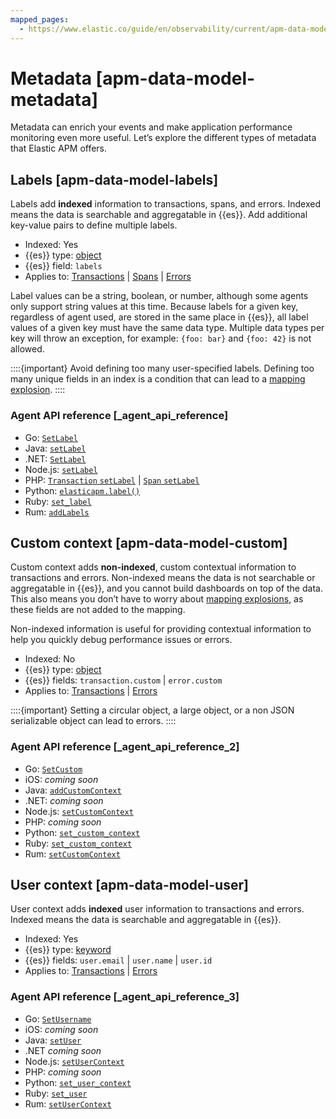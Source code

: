 ```yaml
---
mapped_pages:
  - https://www.elastic.co/guide/en/observability/current/apm-data-model-metadata.html
---
```


# Metadata [apm-data-model-metadata]

Metadata can enrich your events and make application performance monitoring even more useful. Let’s explore the different types of metadata that Elastic APM offers.


## Labels [apm-data-model-labels] 

Labels add **indexed** information to transactions, spans, and errors. Indexed means the data is searchable and aggregatable in {{es}}. Add additional key-value pairs to define multiple labels.

* Indexed: Yes
* {{es}} type: [object](asciidocalypse://docs/elasticsearch/docs/reference/elasticsearch/mapping-reference/object.md)
* {{es}} field: `labels`
* Applies to: [Transactions](transactions.md) | [Spans](spans.md) | [Errors](errors.md)

Label values can be a string, boolean, or number, although some agents only support string values at this time. Because labels for a given key, regardless of agent used, are stored in the same place in {{es}}, all label values of a given key must have the same data type. Multiple data types per key will throw an exception, for example: `{foo: bar}` and `{foo: 42}` is not allowed.

::::{important} 
Avoid defining too many user-specified labels. Defining too many unique fields in an index is a condition that can lead to a [mapping explosion](../../../manage-data/data-store/mapping.md#mapping-limit-settings).
::::



### Agent API reference [_agent_api_reference] 

* Go: [`SetLabel`](asciidocalypse://docs/apm-agent-go/docs/reference/ingestion-tools/apm-agent-go/api-documentation.md#context-set-label)
* Java: [`setLabel`](asciidocalypse://docs/apm-agent-java/docs/reference/ingestion-tools/apm-agent-java/public-api.md#api-transaction-add-tag)
* .NET: [`SetLabel`](asciidocalypse://docs/apm-agent-dotnet/docs/reference/ingestion-tools/apm-agent-dotnet/public-api.md#api-transaction-set-label)
* Node.js: [`setLabel`](asciidocalypse://docs/apm-agent-nodejs/docs/reference/ingestion-tools/apm-agent-nodejs/agent-api.md#apm-add-labels)
* PHP: [`Transaction` `setLabel`](asciidocalypse://docs/apm-agent-php/docs/reference/ingestion-tools/apm-agent-php/public-api.md#api-transaction-interface-set-label) | [`Span` `setLabel`](https://www.elastic.co/guide/en/apm/agent/php/current/public-api.html#api-span-interface-set-label)
* Python: [`elasticapm.label()`](asciidocalypse://docs/apm-agent-python/docs/reference/ingestion-tools/apm-agent-python/api-reference.md#api-label)
* Ruby:  [`set_label`](asciidocalypse://docs/apm-agent-ruby/docs/reference/ingestion-tools/apm-agent-ruby/api-reference.md#api-agent-set-label)
* Rum: [`addLabels`](asciidocalypse://docs/apm-agent-rum-js/docs/reference/ingestion-tools/apm-agent-rum-js/agent-api.md#apm-add-labels)


## Custom context [apm-data-model-custom] 

Custom context adds **non-indexed**, custom contextual information to transactions and errors. Non-indexed means the data is not searchable or aggregatable in {{es}}, and you cannot build dashboards on top of the data. This also means you don’t have to worry about [mapping explosions](../../../manage-data/data-store/mapping.md#mapping-limit-settings), as these fields are not added to the mapping.

Non-indexed information is useful for providing contextual information to help you quickly debug performance issues or errors.

* Indexed: No
* {{es}} type: [object](https://www.elastic.co/guide/en/elasticsearch/reference/current/object.html)
* {{es}} fields: `transaction.custom` | `error.custom`
* Applies to: [Transactions](transactions.md) | [Errors](errors.md)

::::{important} 
Setting a circular object, a large object, or a non JSON serializable object can lead to errors.
::::



### Agent API reference [_agent_api_reference_2] 

* Go: [`SetCustom`](https://www.elastic.co/guide/en/apm/agent/go/current/api.html#context-set-custom)
* iOS: *coming soon*
* Java: [`addCustomContext`](https://www.elastic.co/guide/en/apm/agent/java/current/public-api.html#api-transaction-add-custom-context)
* .NET: *coming soon*
* Node.js: [`setCustomContext`](https://www.elastic.co/guide/en/apm/agent/nodejs/current/agent-api.html#apm-set-custom-context)
* PHP: *coming soon*
* Python: [`set_custom_context`](https://www.elastic.co/guide/en/apm/agent/python/current/api.html#api-set-custom-context)
* Ruby: [`set_custom_context`](https://www.elastic.co/guide/en/apm/agent/ruby/current/api.html#api-agent-set-custom-context)
* Rum: [`setCustomContext`](https://www.elastic.co/guide/en/apm/agent/rum-js/current/agent-api.html#apm-set-custom-context)


## User context [apm-data-model-user] 

User context adds **indexed** user information to transactions and errors. Indexed means the data is searchable and aggregatable in {{es}}.

* Indexed: Yes
* {{es}} type: [keyword](asciidocalypse://docs/elasticsearch/docs/reference/elasticsearch/mapping-reference/keyword.md)
* {{es}} fields: `user.email` | `user.name` | `user.id`
* Applies to: [Transactions](transactions.md) | [Errors](errors.md)


### Agent API reference [_agent_api_reference_3] 

* Go: [`SetUsername`](https://www.elastic.co/guide/en/apm/agent/go/current/api.html#context-set-user-email)
* iOS: *coming soon*
* Java: [`setUser`](https://www.elastic.co/guide/en/apm/agent/java/current/public-api.html#api-transaction-set-user)
* .NET *coming soon*
* Node.js: [`setUserContext`](https://www.elastic.co/guide/en/apm/agent/nodejs/current/agent-api.html#apm-set-user-context)
* PHP: *coming soon*
* Python: [`set_user_context`](https://www.elastic.co/guide/en/apm/agent/python/current/api.html#api-set-user-context)
* Ruby: [`set_user`](https://www.elastic.co/guide/en/apm/agent/ruby/current/api.html#api-agent-set-user)
* Rum: [`setUserContext`](https://www.elastic.co/guide/en/apm/agent/rum-js/current/agent-api.html#apm-set-user-context)

